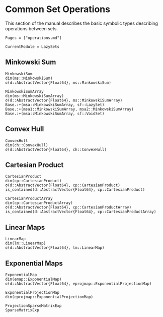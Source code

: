 # Common Set Operations

This section of the manual describes the basic symbolic types describing
operations between sets.

```@contents
Pages = ["operations.md"]
```

```@meta
CurrentModule = LazySets
```

## Minkowski Sum

```@docs
MinkowskiSum
dim(ms::MinkowskiSum)
σ(d::AbstractVector{Float64}, ms::MinkowskiSum)
```

```@docs
MinkowskiSumArray
dim(ms::MinkowskiSumArray)
σ(d::AbstractVector{Float64}, ms::MinkowskiSumArray)
Base.:+(msa::MinkowskiSumArray, sf::LazySet)
Base.:+(msa1::MinkowskiSumArray, msa2::MinkowskiSumArray)
Base.:+(msa::MinkowskiSumArray, sf::VoidSet)
```

## Convex Hull

```@docs
ConvexHull
dim(ch::ConvexHull)
σ(d::AbstractVector{Float64}, ch::ConvexHull)
```

## Cartesian Product

```@docs
CartesianProduct
dim(cp::CartesianProduct)
σ(d::AbstractVector{Float64}, cp::CartesianProduct)
is_contained(d::AbstractVector{Float64}, cp::CartesianProduct)
```

```@docs
CartesianProductArray
dim(cp::CartesianProductArray)
σ(d::AbstractVector{Float64}, cp::CartesianProductArray)
is_contained(d::AbstractVector{Float64}, cp::CartesianProductArray)
```

## Linear Maps

```@docs
LinearMap
dim(lm::LinearMap)
σ(d::AbstractVector{Float64}, lm::LinearMap)
```

## Exponential Maps

```@docs
ExponentialMap
dim(emap::ExponentialMap)
σ(d::AbstractVector{Float64}, eprojmap::ExponentialProjectionMap)
```

```@docs
ExponentialProjectionMap
dim(eprojmap::ExponentialProjectionMap)
```

```@docs
ProjectionSparseMatrixExp
SparseMatrixExp
```